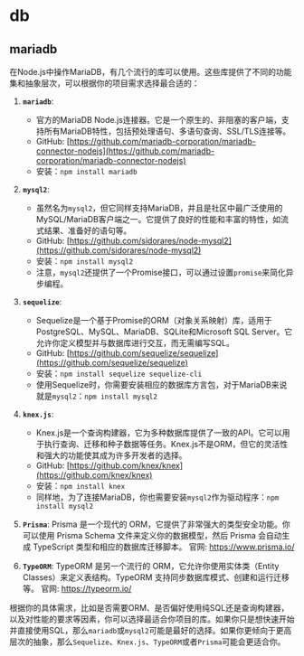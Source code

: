 # db
## mariadb
在Node.js中操作MariaDB，有几个流行的库可以使用。这些库提供了不同的功能集和抽象层次，可以根据你的项目需求选择最合适的：

1. **`mariadb`**:
   - 官方的MariaDB Node.js连接器。它是一个原生的、非阻塞的客户端，支持所有MariaDB特性，包括预处理语句、多语句查询、SSL/TLS连接等。
   - GitHub: [https://github.com/mariadb-corporation/mariadb-connector-nodejs](https://github.com/mariadb-corporation/mariadb-connector-nodejs)
   - 安装：`npm install mariadb`

2. **`mysql2`**:
   - 虽然名为`mysql2`，但它同样支持MariaDB，并且是社区中最广泛使用的MySQL/MariaDB客户端之一。它提供了良好的性能和丰富的特性，如流式结果、准备好的语句等。
   - GitHub: [https://github.com/sidorares/node-mysql2](https://github.com/sidorares/node-mysql2)
   - 安装：`npm install mysql2`
   - 注意，`mysql2`还提供了一个Promise接口，可以通过设置`promise`来简化异步编程。

3. **`sequelize`**:
   - Sequelize是一个基于Promise的ORM（对象关系映射）库，适用于PostgreSQL、MySQL、MariaDB、SQLite和Microsoft SQL Server。它允许你定义模型并与数据库进行交互，而无需编写SQL。
   - GitHub: [https://github.com/sequelize/sequelize](https://github.com/sequelize/sequelize)
   - 安装：`npm install sequelize sequelize-cli`
   - 使用Sequelize时，你需要安装相应的数据库方言包，对于MariaDB来说就是`mysql2`：`npm install mysql2`

4. **`knex.js`**:
   - Knex.js是一个查询构建器，它为多种数据库提供了一致的API。它可以用于执行查询、迁移和种子数据等任务。Knex.js不是ORM，但它的灵活性和强大的功能使其成为许多开发者的选择。
   - GitHub: [https://github.com/knex/knex](https://github.com/knex/knex)
   - 安装：`npm install knex`
   - 同样地，为了连接MariaDB，你也需要安装`mysql2`作为驱动程序：`npm install mysql2`

5. **`Prisma`**:
Prisma 是一个现代的 ORM，它提供了非常强大的类型安全功能。你可以使用 Prisma Schema 文件来定义你的数据模型，然后 Prisma 会自动生成 TypeScript 类型和相应的数据库迁移脚本。
官网: https://www.prisma.io/

6. **`TypeORM`**:
TypeORM 是另一个流行的 ORM，它允许你使用实体类（Entity Classes）来定义表结构。TypeORM 支持同步数据库模式、创建和运行迁移等。
官网: https://typeorm.io/

根据你的具体需求，比如是否需要ORM、是否偏好使用纯SQL还是查询构建器，以及对性能的要求等因素，你可以选择最适合你项目的库。如果你只是想快速开始并直接使用SQL，那么`mariadb`或`mysql2`可能是最好的选择。如果你更倾向于更高层次的抽象，那么`Sequelize`、`Knex.js`、`TypeORM`或者`Prisma`可能会更适合你。

